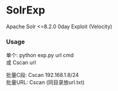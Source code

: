 # SolrExp
Apache Solr &lt;=8.2.0 0day Exploit (Velocity)<br>

### Usage 
单个: python exp.py url cmd<br> 或 Cscan url<br>

批量C段: Cscan 192.168.1.8/24<br>
批量URL: Cscan (同目录放url.txt)
